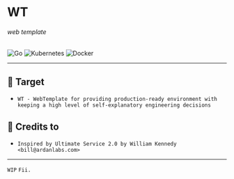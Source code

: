 # WT
###### web template
![Go](https://img.shields.io/badge/go-%2300ADD8.svg?style=for-the-badge&logo=go&logoColor=white)
![Kubernetes](https://img.shields.io/badge/kubernetes-%23326ce5.svg?style=for-the-badge&logo=kubernetes&logoColor=white)
![Docker](https://img.shields.io/badge/docker-%230db7ed.svg?style=for-the-badge&logo=docker&logoColor=white)

---
## 🚀 Target
- `WT - WebTemplate for providing production-ready environment with keeping a high level of self-explanatory engineering
decisions`


## 👏️ Credits to
- `Inspired by Ultimate Service 2.0 by William Kennedy <bill@ardanlabs.com>`

---

`WIP`
`Fii.`